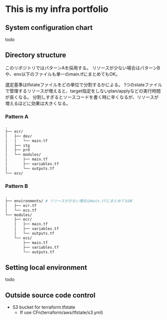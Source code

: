 # This is my infra portfolio

## System configuration chart

todo

## Directory structure

このリポジトリではパターンAを採用する。
リソースが少ない場合はパターンBや、env以下のファイルも単一のmain.tfにまとめてもOK。

選定基準はtfstateファイルをどの単位で分割するかによる。
1つのstateファイルで管理するリソースが増えると、target指定をしないplan/applyなどの実行時間が長くなる。
分割しすぎるとソースコードを書く時に辛くなるが、リソースが増えるほどに効果は大きくなる。

### Pattern A

```sh
.
├── ecr/
│   ├── dev/
│   │   └── main.tf
│   ├── stg
│   ├── prd
│   └── modules/
│       ├── main.tf
│       ├── variables.tf
│       └── outputs.tf
└── ecs/
```

### Pattern B

```sh
.
├── environments/ # リソースが少ない場合はmain.tfにまとめてもOK
│   ├── ecr.tf
│   └── ecs.tf
└── modules/
    ├── ecr/
    │   ├── main.tf
    │   ├── variables.tf
    │   └── outputs.tf
    └── ecs/
        ├── main.tf
        ├── variables.tf
        └── outputs.tf
```

## Setting local environment

todo

## Outside source code control

- S3 bucket for terraform.tfstate
  - If use CFn(terraform/aws/tfstate/s3.yml)
